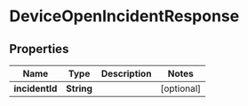 

# DeviceOpenIncidentResponse


## Properties

| Name | Type | Description | Notes |
|------------ | ------------- | ------------- | -------------|
|**incidentId** | **String** |  |  [optional] |



